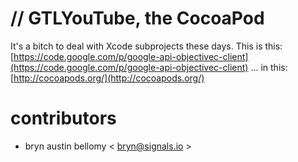 

# // GTLYouTube, the CocoaPod

It's a bitch to deal with Xcode subprojects these days.  This is this: [https://code.google.com/p/google-api-objectivec-client](https://code.google.com/p/google-api-objectivec-client) ... in this: [http://cocoapods.org/](http://cocoapods.org/)


# contributors

- bryn austin bellomy < <bryn@signals.io> >


